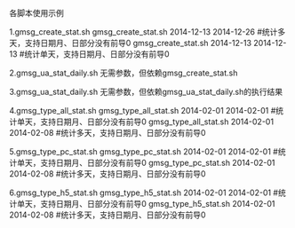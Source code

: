 各脚本使用示例

1.gmsg_create_stat.sh
gmsg_create_stat.sh 2014-12-13 2014-12-26 #统计多天，支持日期月、日部分没有前导0
gmsg_create_stat.sh 2014-12-13 2014-12-13 #统计单天，支持日期月、日部分没有前导0

2.gmsg_ua_stat_daily.sh
无需参数，但依赖gmsg_create_stat.sh

3.gmsg_ua_stat_daily.sh
无需参数，但依赖gmsg_ua_stat_daily.sh的执行结果

4.gmsg_type_all_stat.sh
gmsg_type_all_stat.sh 2014-02-01 2014-02-01 #统计单天，支持日期月、日部分没有前导0
gmsg_type_all_stat.sh 2014-02-01 2014-02-08 #统计多天，支持日期月、日部分没有前导0

5.gmsg_type_pc_stat.sh
gmsg_type_pc_stat.sh 2014-02-01 2014-02-01 #统计单天，支持日期月、日部分没有前导0
gmsg_type_pc_stat.sh 2014-02-01 2014-02-08 #统计多天，支持日期月、日部分没有前导0

6.gmsg_type_h5_stat.sh
gmsg_type_h5_stat.sh 2014-02-01 2014-02-01 #统计单天，支持日期月、日部分没有前导0
gmsg_type_h5_stat.sh 2014-02-01 2014-02-08 #统计多天，支持日期月、日部分没有前导0
